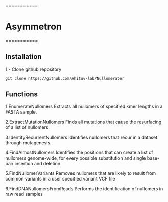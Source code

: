 ===========
# Asymmetron
===========

## Installation

1.- Clone github repository

	git clone https://github.com/Ahituv-lab/Nullomerator

## Functions

1.EnumerateNullomers
Extracts all nullomers of specified kmer lengths in a FASTA sample.

2.ExtractMutationNullomers
Finds all mutations that cause the resurfacing of a list of nullomers.

3.IdentifyRecurrentNullomers
Identifies nullomers that recur in a dataset through mutagenesis.

4.FindAlmostNullomers
Identifies the positions that can create a list of nullomers genome-wide, for every possible substitution and single base-pair insertion and deletion.

5.FindNullomerVariants
Removes nullomers that are likely to result from common variants in a user specified variant VCF file

6.FindDNANullomersFromReads
Performs the identification of nullomers in raw read samples
